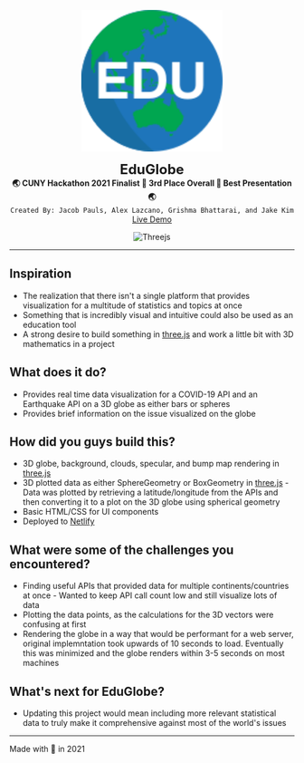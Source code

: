 <p align="center">
  <img src="./dist/assets/eduglobe-logo.svg" alt="EduGlobe" height="250" />
</p>
<p align="center">
  <font size="5"><strong>EduGlobe</strong></font><br/>
  <strong> 🌏 CUNY Hackathon 2021 Finalist 🏅 3rd Place Overall 🏅 Best Presentation 🌏</strong><br/>
  <code>Created By: Jacob Pauls, Alex Lazcano, Grishma Bhattarai, and Jake Kim</code></br>
  <a href="https://www.eduglobe.space/" >Live Demo</a>
</p>
<p align="center">
  <img alt="Threejs" src="https://img.shields.io/badge/Threejs-r124-blue" />
</p>

--- 

## Inspiration
- The realization that there isn't a single platform that provides visualization for a multitude of statistics and topics at once
- Something that is incredibly visual and intuitive could also be used as an education tool
- A strong desire to build something in [three.js](https://threejs.org/) and work a little bit with 3D mathematics in a project

## What does it do?
- Provides real time data visualization for a COVID-19 API and an Earthquake API on a 3D globe as either bars or spheres
- Provides brief information on the issue visualized on the globe

## How did you guys build this?
- 3D globe, background, clouds, specular, and bump map rendering in [three.js](https://threejs.org/)
- 3D plotted data as either SphereGeometry or BoxGeometry in [three.js](https://threejs.org/)
      - Data was plotted by retrieving a latitude/longitude from the APIs and then converting it to a plot on the 3D globe using spherical geometry
- Basic HTML/CSS for UI components
- Deployed to [Netlify](https://www.netlify.com/)

## What were some of the challenges you encountered?
- Finding useful APIs that provided data for multiple continents/countries at once
      - Wanted to keep API call count low and still visualize lots of data
- Plotting the data points, as the calculations for the 3D vectors were confusing at first
- Rendering the globe in a way that would be performant for a web server, original implemntation took upwards of 10 seconds to load. Eventually this was minimized and the globe renders within 3-5 seconds on most machines

## What's next for EduGlobe?
- Updating this project would mean including more relevant statistical data to truly make it comprehensive against most of the world's issues

--- 

Made  with 💛 in 2021 